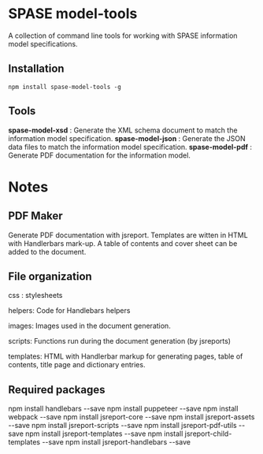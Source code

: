 # SPASE model-tools

A collection of command line tools for working with SPASE information model specifications.

## Installation

`npm install spase-model-tools -g`

## Tools

**spase-model-xsd** : Generate the XML schema document to match the information model specification.
**spase-model-json** : Generate the JSON data files to match the information model specification.
**spase-model-pdf** : Generate PDF documentation for the information model.

# Notes 

## PDF Maker

Generate PDF documentation with jsreport. Templates are witten in HTML with Handlerbars mark-up.
A table of contents and cover sheet can be added to the document.

## File organization

   css : stylesheets
   
   helpers: Code for Handlebars helpers
   
   images: Images used in the document generation.
   
   scripts: Functions run during the document generation (by jsreports)
   
   templates: HTML with Handlerbar markup for generating pages, table of contents, title page and dictionary entries.
  
## Required packages 

npm install handlebars --save
npm install puppeteer --save
npm install webpack --save
npm install jsreport-core --save
npm install jsreport-assets --save
npm install jsreport-scripts --save
npm install jsreport-pdf-utils --save
npm install jsreport-templates --save
npm install jsreport-child-templates --save
npm install jsreport-handlebars --save
